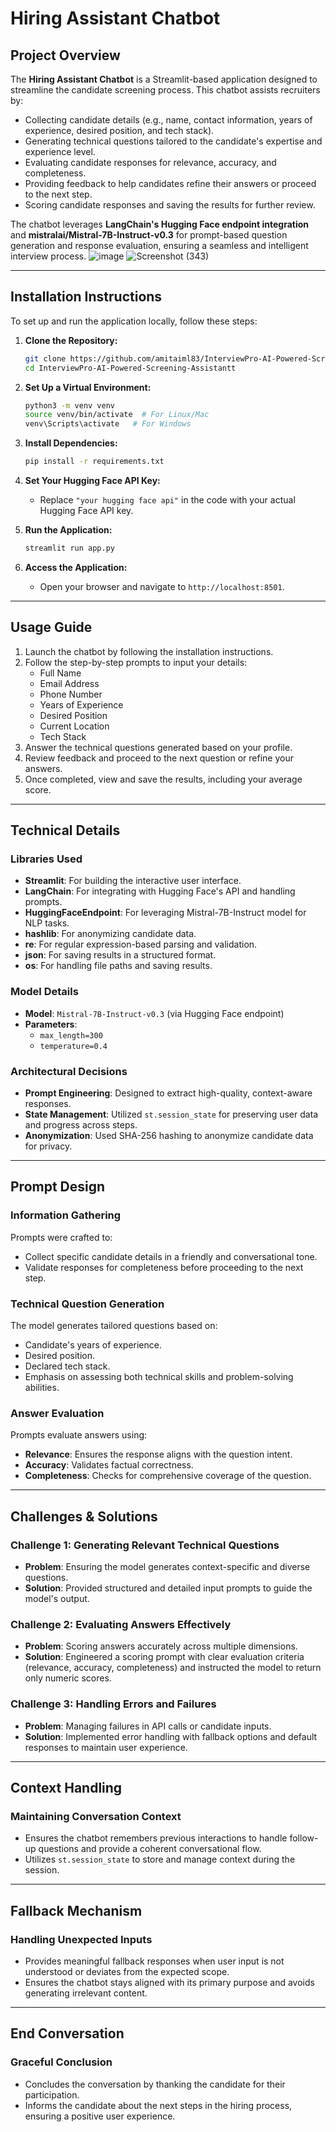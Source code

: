 # Hiring Assistant Chatbot

## Project Overview

The **Hiring Assistant Chatbot** is a Streamlit-based application designed to streamline the candidate screening process. This chatbot assists recruiters by:

- Collecting candidate details (e.g., name, contact information, years of experience, desired position, and tech stack).
- Generating technical questions tailored to the candidate's expertise and experience level.
- Evaluating candidate responses for relevance, accuracy, and completeness.
- Providing feedback to help candidates refine their answers or proceed to the next step.
- Scoring candidate responses and saving the results for further review.

The chatbot leverages **LangChain's Hugging Face endpoint integration** and **mistralai/Mistral-7B-Instruct-v0.3** for prompt-based question generation and response evaluation, ensuring a seamless and intelligent interview process.
![image](https://github.com/user-attachments/assets/69f77e23-de3c-48db-bb55-a048f0250b78)
![Screenshot (343)](https://github.com/user-attachments/assets/2c57867e-a017-42f0-9999-545bd3e9fde7)



---

## Installation Instructions

To set up and run the application locally, follow these steps:

1. **Clone the Repository:**

   ```bash
   git clone https://github.com/amitaiml83/InterviewPro-AI-Powered-Screening-Assistantt.git
   cd InterviewPro-AI-Powered-Screening-Assistantt
   ```

2. **Set Up a Virtual Environment:**

   ```bash
   python3 -m venv venv
   source venv/bin/activate  # For Linux/Mac
   venv\Scripts\activate   # For Windows
   ```

3. **Install Dependencies:**

   ```bash
   pip install -r requirements.txt
   ```

4. **Set Your Hugging Face API Key:**

   - Replace `"your hugging face api"` in the code with your actual Hugging Face API key.

5. **Run the Application:**

   ```bash
   streamlit run app.py
   ```

6. **Access the Application:**

   - Open your browser and navigate to `http://localhost:8501`.

---

## Usage Guide

1. Launch the chatbot by following the installation instructions.
2. Follow the step-by-step prompts to input your details:
   - Full Name
   - Email Address
   - Phone Number
   - Years of Experience
   - Desired Position
   - Current Location
   - Tech Stack
3. Answer the technical questions generated based on your profile.
4. Review feedback and proceed to the next question or refine your answers.
5. Once completed, view and save the results, including your average score.

---

## Technical Details

### Libraries Used

- **Streamlit**: For building the interactive user interface.
- **LangChain**: For integrating with Hugging Face's API and handling prompts.
- **HuggingFaceEndpoint**: For leveraging Mistral-7B-Instruct model for NLP tasks.
- **hashlib**: For anonymizing candidate data.
- **re**: For regular expression-based parsing and validation.
- **json**: For saving results in a structured format.
- **os**: For handling file paths and saving results.

### Model Details

- **Model**: `Mistral-7B-Instruct-v0.3` (via Hugging Face endpoint)
- **Parameters**:
  - `max_length=300`
  - `temperature=0.4`

### Architectural Decisions

- **Prompt Engineering**: Designed to extract high-quality, context-aware responses.
- **State Management**: Utilized `st.session_state` for preserving user data and progress across steps.
- **Anonymization**: Used SHA-256 hashing to anonymize candidate data for privacy.

---

## Prompt Design

### Information Gathering

Prompts were crafted to:

- Collect specific candidate details in a friendly and conversational tone.
- Validate responses for completeness before proceeding to the next step.

### Technical Question Generation

The model generates tailored questions based on:

- Candidate's years of experience.
- Desired position.
- Declared tech stack.
- Emphasis on assessing both technical skills and problem-solving abilities.

### Answer Evaluation

Prompts evaluate answers using:

- **Relevance**: Ensures the response aligns with the question intent.
- **Accuracy**: Validates factual correctness.
- **Completeness**: Checks for comprehensive coverage of the question.

---

## Challenges & Solutions

### Challenge 1: Generating Relevant Technical Questions

- **Problem**: Ensuring the model generates context-specific and diverse questions.
- **Solution**: Provided structured and detailed input prompts to guide the model's output.

### Challenge 2: Evaluating Answers Effectively

- **Problem**: Scoring answers accurately across multiple dimensions.
- **Solution**: Engineered a scoring prompt with clear evaluation criteria (relevance, accuracy, completeness) and instructed the model to return only numeric scores.

### Challenge 3: Handling Errors and Failures

- **Problem**: Managing failures in API calls or candidate inputs.
- **Solution**: Implemented error handling with fallback options and default responses to maintain user experience.

---

## Context Handling

### Maintaining Conversation Context

- Ensures the chatbot remembers previous interactions to handle follow-up questions and provide a coherent conversational flow.
- Utilizes `st.session_state` to store and manage context during the session.

---

## Fallback Mechanism

### Handling Unexpected Inputs

- Provides meaningful fallback responses when user input is not understood or deviates from the expected scope.
- Ensures the chatbot stays aligned with its primary purpose and avoids generating irrelevant content.

---

## End Conversation

### Graceful Conclusion

- Concludes the conversation by thanking the candidate for their participation.
- Informs the candidate about the next steps in the hiring process, ensuring a positive user experience.

